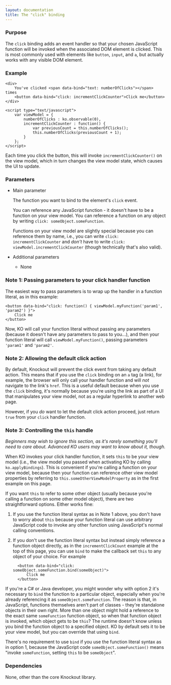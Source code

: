 ```yaml
---
layout: documentation
title: The "click" binding
---
```


### Purpose
The `click` binding adds an event handler so that your chosen JavaScript function will be invoked when the associated DOM element is clicked. This is most commonly used with elements like `button`, `input`, and `a`, but actually works with any visible DOM element.

### Example
    <div>
        You've clicked <span data-bind="text: numberOfClicks"></span> times
        <button data-bind="click: incrementClickCounter">Click me</button>
    </div>
    
    <script type="text/javascript">
        var viewModel = {
            numberOfClicks : ko.observable(0),
            incrementClickCounter : function() {
                var previousCount = this.numberOfClicks();
                this.numberOfClicks(previousCount + 1);
            }
        };
    </script>

Each time you click the button, this will invoke `incrementClickCounter()` on the view model, which in turn changes the view model state, which causes the UI to update.

### Parameters

 * Main parameter
   
   The function you want to bind to the element's `click` event. 
   
   You can reference any JavaScript function - it doesn't have to be a function on your view model. You can reference a function on any object by writing `click: someObject.someFunction`. 
   
   Functions on your view model are slightly special because you can reference them by name, i.e., you can write `click: incrementClickCounter` and *don't* have to write `click: viewModel.incrementClickCounter` (though technically that's also valid).
   
 * Additional parameters 

   * None

### Note 1: Passing parameters to your click handler function

The easiest way to pass parameters is to wrap up the handler in a function literal, as in this example:

    <button data-bind="click: function() { viewModel.myFunction('param1', 'param2') }">
        Click me
    </button>

Now, KO will call your function literal without passing any parameters (because it doesn't have any parameters to pass to you...), and then your function literal will call `viewModel.myFunction()`, passing parameters `'param1'` and `'param2'`.

### Note 2: Allowing the default click action

By default, Knockout will prevent the click event from taking any default action. This means that if you use the `click` binding on an `a` tag (a link), for example, the browser will only call your handler function and will *not* navigate to the link's `href`. This is a useful default because when you use the `click` binding, it's normally because you're using the link as part of a UI that manipulates your view model, not as a regular hyperlink to another web page.

However, if you *do* want to let the default click action proceed, just return `true` from your `click` handler function. 

### Note 3: Controlling the `this` handle

*Beginners may wish to ignore this section, as it's rarely something you'll need to care about. Advanced KO users may want to know about it, though.*

When KO invokes your click handler function, it sets `this` to be your view model (i.e., the view model you passed when activating KO by calling `ko.applyBindings`). This is convenient if you're calling a function on your view model, because then your function can reference other view model properties by referring to `this.someOtherViewModelProperty` as in the first example on this page.

If you want `this` to refer to some other object (usually because you're calling a function on some other model object), there are two straightforward options. Either works fine:

1. If you use the function literal syntax as in Note 1 above, you don't have to worry about `this` because your function literal can use arbitrary JavaScript code to invoke any other function using JavaScript's normal calling conventions.

2. If you don't use the function literal syntax but instead simply reference a function object directly, as in the `incrementClickCount` example at the top of this page, you can use `bind` to make the callback set `this` to any object of your choice. For example

         <button data-bind="click: someObject.someFunction.bind(someObject)">
             Click me
         </button> 

If you're a C# or Java developer, you might wonder why with option 2 it's necessary to `bind` the function to a particular object, especially when you're already referencing it as `someObject.someFunction`. The reason is that, in JavaScript, functions themselves aren't part of classes - they're standalone objects in their own right. More than one object might hold a reference to the exact same `someFunction` function object, so when that function object is invoked, which object gets to be `this`? The runtime doesn't know unless you bind the function object to a specified object. KO by default sets it to be your view model, but you can override that using `bind`.

There's no requirement to use `bind` if you use the function literal syntax as in option 1, because the JavaScript code `someObject.someFunction()` means "invoke `someFunction`, setting `this` to be `someObject`".

### Dependencies

None, other than the core Knockout library.